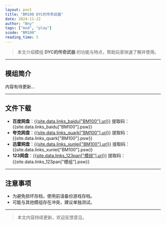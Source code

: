 ```yaml
---
layout: post
title: "BM100 DYC的传奇武器"
date: 2024-11-22
author: "Bny"
tags: ["mod", "play"]
scode: "BM100"
reading_time: 5
---
```


> 本文介绍模组 **DYC的传奇武器** 的功能与特点，帮助玩家快速了解并使用。

---

## 模组简介

内容有待更新...

---

## 文件下载
- **百度网盘**：[{{site.data.links_baidu["BM100"].url}}]({{site.data.links_baidu["BM100"].url}}) 提取码：{{site.data.links_baidu["BM100"].psw}}
- **夸克网盘**：[{{site.data.links_quark["BM100"].url}}]({{site.data.links_quark["BM100"].url}}) 提取码：{{site.data.links_quark["BM100"].psw}}
- **迅雷网盘**：[{{site.data.links_xunlei["BM100"].url}}]({{site.data.links_xunlei["BM100"].url}}) 提取码：{{site.data.links_xunlei["BM100"].psw}}
- **123网盘**：[{{site.data.links_123pan["模组"].url}}]({{site.data.links_123pan["模组"].url}}) 提取码：{{site.data.links_123pan["模组"].psw}}

---

## 注意事项
- 为避免损坏存档，使用前请备份游戏存档。
- 可能与其他模组存在冲突，建议单独测试。

---

> 本文内容持续更新，欢迎反馈意见。
